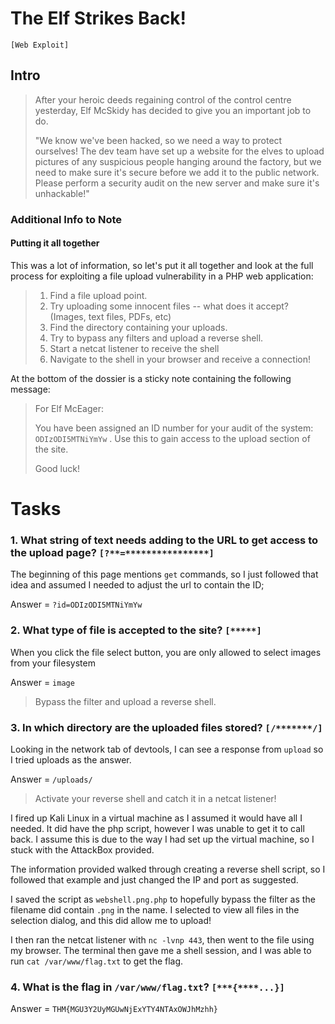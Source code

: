 # The Elf Strikes Back!
`[Web Exploit]`

## Intro
>After your heroic deeds regaining control of the control centre yesterday, Elf McSkidy has decided to give you an important job to do.
>
>"We know we've been hacked, so we need a way to protect ourselves! The dev team have set up a website for the elves to upload pictures of any suspicious people hanging around the factory, but we need to make sure it's secure before we add it to the public network. Please perform a security audit on the new server and make sure it's unhackable!"

### Additional Info to Note
#### Putting it all together
This was a lot of information, so let's put it all together and look at the full process for exploiting a file upload vulnerability in a PHP web application:

>1. Find a file upload point.
>2. Try uploading some innocent files -- what does it accept? (Images, text files, PDFs, etc)
>3. Find the directory containing your uploads.
>4. Try to bypass any filters and upload a reverse shell.
>5. Start a netcat listener to receive the shell
>6. Navigate to the shell in your browser and receive a connection!

At the bottom of the dossier is a sticky note containing the following message:

>For Elf McEager:
>
>You have been assigned an ID number for your audit of the system: `ODIzODI5MTNiYmYw` . Use this to gain access to the upload section of the site.
>
>Good luck!

# Tasks

### 1. What string of text needs adding to the URL to get access to the upload page? `[?**=****************]`

The beginning of this page mentions `get` commands, so I just followed that idea and assumed I needed to adjust the url to contain the ID;

Answer = `?id=ODIzODI5MTNiYmYw`

### 2. What type of file is accepted to the site? `[*****]`

When you click the file select button, you are only allowed to select images from your filesystem

Answer = `image`

>Bypass the filter and upload a reverse shell.

### 3. In which directory are the uploaded files stored? `[/*******/]`

Looking in the network tab of devtools, I can see a response from `upload` so I tried uploads as the answer.

Answer = `/uploads/`

> Activate your reverse shell and catch it in a netcat listener!

I fired up Kali Linux in a virtual machine as I assumed it would have all I needed. It did have the php script, however I was unable to get it to call back. I assume this is due to the way I had set up the virtual machine, so I stuck with the AttackBox provided.

The information provided walked through creating a reverse shell script, so I followed that example and just changed the IP and port as suggested.

I saved the script as `webshell.png.php` to hopefully bypass the filter as the filename did contain `.png` in the name. I selected to view all files in the selection dialog, and this did allow me to upload!

I then ran the netcat listener with `nc -lvnp 443`, then went to the file using my browser. The terminal then gave me a shell session, and I was able to run `cat /var/www/flag.txt` to get the flag.

### 4. What is the flag in `/var/www/flag.txt`? `[***{****...}]`

Answer = `THM{MGU3Y2UyMGUwNjExYTY4NTAxOWJhMzhh}`